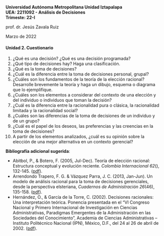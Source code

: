 **Universidad Autónoma Metropolitana Unidad Iztapalapa**  
**UEA: 2211092 - Análisis de Decisiones**  
**Trimeste: 22-I**  

prof. dr. Jesús Zavala Ruiz  

Marzo de 2022  

#### Unidad 2. Cuestionario

1. ¿Qué es una decisión? ¿Qué es una decisión programada?  
2. ¿Qué tipo de decisiones hay? Haga una clasificación.  
3. ¿Qué es la toma de decisiones?  
4. ¿Cuál es la diferencia entre la toma de decisiones personal, grupal?  
5. ¿Cuáles son los fundamentos de la teoría de la elección racional? Desarrolle brevemente la teoría y haga un dibujo, esquema o diagrama que lo ejemplifique.  
6. ¿Cuáles son los elementos a considerar del contexto de una elección y del individuo o individuos que toman la decisión?  
7. ¿Cuál es la diferencia entre la racionalidad pura o clásica, la racionalidad limitada y la racionalidad social?  
8. ¿Cuáles son las diferencias de la toma de decisiones de un individuo y de un grupo?  
9. ¿Cuál es el papel de los deseos, las preferencias y las creencias en la toma de decisiones?  
10. A partir de los elementos analizados, ¿cuál es su opinión sobre la elección de una mejor alternativa en un contexto gerencial?  

**Bibliografía adicional sugerida**:
  - Abitbol, P., & Botero, F. (2005, Jul-Dec). Teoría de elección racional: Estructura conceptual y evolución reciente. *Colombia Internacional 62*(), 132-145. ([pdf](http://www.scielo.org.co/pdf/rci/n62/n62a09.pdf)).  
  - Arrendondo Trapero, F. G. & Vázquez Parra, J. C. (2013, Jan-Jun). Un modelo de análisis racional para la toma de decisiones gerenciales, desde la perspectiva elsteriana, *Cuadernos de Administración 26*(46), 135-158. ([pdf](http://www.scielo.org.co/pdf/cadm/v26n46/v26n46a07.pdf)).  
  - Hernández, O., & García de la Torre, C. (2002). Decisiones racionales: Una interpretación teórica. Ponencia presentada en el “VI Congreso Nacional y Primero Internacional de Investigación en Ciencias Administrativas, Paradigmas Emergentes de la Administración en las Sociedades del Conocimiento”, Academia de Ciencias Administrativas – Instituto Politécnico Nacional (IPN), México, D.F., del 24 al 26 de abril de 2002. ([pdf](http://acacia.org.mx/busqueda/pdf/01-4.pdf)).  
